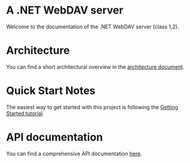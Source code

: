 # A .NET WebDAV server

Welcome to the documentation of the .NET WebDAV server (class 1,2).

# Architecture

You can find a short architectural overview in the [architecture document](articles/architecture.md).

# Quick Start Notes

The easiest way to get started with this project is following the [Getting Started tutorial](articles/getting-started.md).

# API documentation

You can find a comprehensive API documentation [here](api/index.md).
